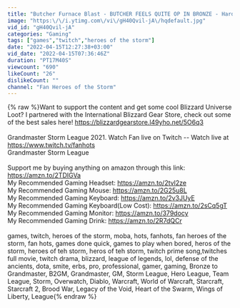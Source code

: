 ```yaml
---
title: "Butcher Furnace Blast - BUTCHER FEELS QUITE OP IN BRONZE - Hardstuck Bronze 5 Adventures 2022"
image: "https:\/\/i.ytimg.com\/vi\/gH40Qvil-jA\/hqdefault.jpg"
vid_id: "gH40Qvil-jA"
categories: "Gaming"
tags: ["games","twitch","heroes of the storm"]
date: "2022-04-15T12:27:38+03:00"
vid_date: "2022-04-15T07:36:46Z"
duration: "PT17M40S"
viewcount: "690"
likeCount: "26"
dislikeCount: ""
channel: "Fan Heroes of the Storm"
---
```

{% raw %}Want to support the content and get some cool Blizzard Universe Loot? I partnered with the International Blizzard Gear Store, check out some of the best sales here! <a rel="nofollow" target="blank" href="https://blizzardgearstore.l49yho.net/5O6q3">https://blizzardgearstore.l49yho.net/5O6q3</a><br /><br />Grandmaster Storm League 2021. Watch Fan  live on Twitch -- Watch live at <a rel="nofollow" target="blank" href="https://www.twitch.tv/fanhots">https://www.twitch.tv/fanhots</a><br />Grandmaster Storm League<br /><br />Support me by buying anything on amazon through this link: <a rel="nofollow" target="blank" href="https://amzn.to/2TDIGVa">https://amzn.to/2TDIGVa</a><br />My Recommended Gaming Headset: <a rel="nofollow" target="blank" href="https://amzn.to/2tvl2ze">https://amzn.to/2tvl2ze</a><br />My Recommended Gaming Mouse: <a rel="nofollow" target="blank" href="https://amzn.to/2G25u8L">https://amzn.to/2G25u8L</a><br />My Recommended Gaming Keyboard: <a rel="nofollow" target="blank" href="https://amzn.to/2v3JUyE">https://amzn.to/2v3JUyE</a><br />My Recommended Gaming Keyboard(Low Cost): <a rel="nofollow" target="blank" href="https://amzn.to/2sCq5gT">https://amzn.to/2sCq5gT</a><br />My Recommended Gaming Monitor: <a rel="nofollow" target="blank" href="https://amzn.to/379docy">https://amzn.to/379docy</a><br />My Recommended Gaming Drink: <a rel="nofollow" target="blank" href="https://amzn.to/2R7dQCr">https://amzn.to/2R7dQCr</a><br /><br />games, twitch, heroes of the storm, moba, hots, fanhots, fan heroes of the storm, fan hots, games done quick, games to play when bored, heros of the storm, heroes of teh storm, heros of teh storm, twitch prime song,twitches full movie, twitch drama, blizzard, league of legends, lol, defense of the ancients, dota, smite, erbs, pro, professional, gamer, gaming, Bronze to Grandmaster, B2GM, Grandmaster, GM, Storm League, Hero League, Team League, Storm, Overwatch, Diablo, Warcraft, World of Warcraft, Starcraft, Starcraft 2, Brood War, Legacy of the Void, Heart of the Swarm, Wings of Liberty,  League{% endraw %}
